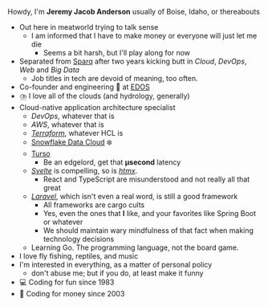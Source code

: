 Howdy, I'm **Jeremy Jacob Anderson** usually of Boise, Idaho, or thereabouts
- Out here in meatworld trying to talk sense
  - I am informed that I have to make money or everyone will just let me die
    - Seems a bit harsh, but I'll play along for now
- Separated from [Sparq](https://teamsparq.com) after two years kicking butt in _Cloud_, _DevOps_, _Web_ and _Big Data_
  - Job titles in tech are devoid of meaning, too often.
- Co-founder and engineering 👑 at [EDOS](https://edos.io)
- ⛈️ I love all of the clouds (and hydrology, generally)
- Cloud-native application architecture specialist
  - _DevOps_, whatever that is
  - _AWS_, whatever that is
  - _[Terraform](https://www.terraform.io/)_, whatever HCL is
  - [Snowflake Data Cloud](https://www.snowflake.com/en/) ❄️
  - [Turso](https://turso.tech/)
    -   Be an edgelord, get that **µsecond** latency
  - _[Svelte](https://svelte.dev/)_ is compelling, so is _[htmx](https://htmx.org/)_.
    - React and TypeScript are misunderstood and not really all that great
  - _[Laravel](https://laravel.com/)_, which isn't even a real word, is still a good framework
    - All frameworks are cargo cults
    -   Yes, even the ones that **I** like, and your favorites like Spring Boot or whatever
      - We should maintain wary mindfulness of that fact when making technology decisions
  - Learning Go. The programming language, not the board game.
- I love fly fishing, reptiles, and music
- I'm interested in everything, as a matter of personal policy
  - don't abuse me; but if you do, at least make it funny
- 💻 Coding for fun since 1983
- 💸 Coding for money since 2003
